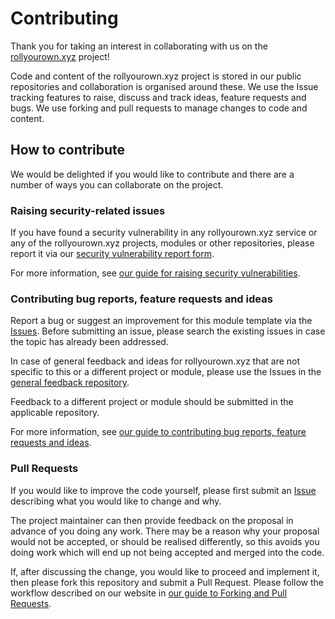 # Contributing

Thank you for taking an interest in collaborating with us on the [rollyourown.xyz](https://rollyourown.xyz) project!

Code and content of the rollyourown.xyz project is stored in our public repositories and collaboration is organised around these. We use the Issue tracking features to raise, discuss and track ideas, feature requests and bugs. We use forking and pull requests to manage changes to code and content.

## How to contribute

We would be delighted if you would like to contribute and there are a number of ways you can collaborate on the project.

### Raising security-related issues

If you have found a security vulnerability in any rollyourown.xyz service or any of the rollyourown.xyz projects, modules or other repositories, please report it via our [security vulnerability report form](https://forms.rollyourown.xyz/security-vulnerability).

For more information, see [our guide for raising security vulnerabilities](https://rollyourown.xyz/collaborate/security_vulnerabilities/).

### Contributing bug reports, feature requests and ideas

Report a bug or suggest an improvement for this module template via the [Issues](https://github.com/rollyourown-xyz/ryo-module-template/issues). Before submitting an issue, please search the existing issues in case the topic has already been addressed.

In case of general feedback and ideas for rollyourown.xyz that are not specific to this or a different project or module, please use the Issues in the [general feedback repository](https://github.com/rollyourown-xyz/general-feedback/issues).

Feedback to a different project or module should be submitted in the applicable repository.

For more information, see [our guide to contributing bug reports, feature requests and ideas](https://rollyourown.xyz/collaborate/bug_reports_feature_requests_ideas/).

### Pull Requests

If you would like to improve the code yourself, please first submit an [Issue](https://github.com/rollyourown-xyz/ryo-module-template/issues) describing what you would like to change and why.

The project maintainer can then provide feedback on the proposal in advance of you doing any work. There may be a reason why your proposal would not be accepted, or should be realised differently, so this avoids you doing work which will end up not being accepted and merged into the code.

If, after discussing the change, you would like to proceed and implement it, then please fork this repository and submit a Pull Request. Please follow the workflow described on our website in [our guide to Forking and Pull Requests](https://rollyourown.xyz/collaborate/working_with_git/forking_and_pull_requests/).
